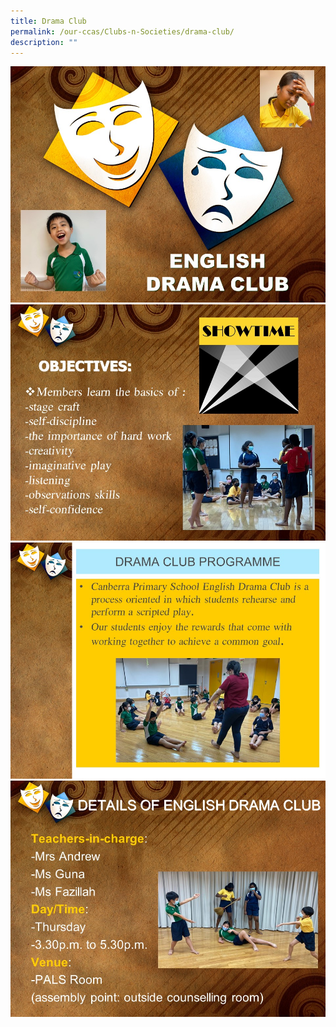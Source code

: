 ```yaml
---
title: Drama Club
permalink: /our-ccas/Clubs-n-Societies/drama-club/
description: ""
---
```


![](/images/drama%20club%201%20.jpg)
![](/images/drama%20club%202.jpg)
![](/images/drama%20club%203.jpg)
![](/images/drama%20club%204.jpg)